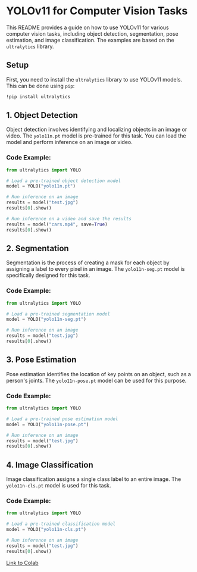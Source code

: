 # YOLOv11 for Computer Vision Tasks

This README provides a guide on how to use YOLOv11 for various computer vision tasks, including object detection, segmentation, pose estimation, and image classification. The examples are based on the `ultralytics` library.

## Setup

First, you need to install the `ultralytics` library to use YOLOv11 models. This can be done using `pip`:

```bash
!pip install ultralytics
```

## 1\. Object Detection

Object detection involves identifying and localizing objects in an image or video. The `yolo11n.pt` model is pre-trained for this task. You can load the model and perform inference on an image or video.

### Code Example:

```python
from ultralytics import YOLO

# Load a pre-trained object detection model
model = YOLO("yolo11n.pt")

# Run inference on an image
results = model("test.jpg")
results[0].show()

# Run inference on a video and save the results
results = model("cars.mp4", save=True)
results[0].show()
```

## 2\. Segmentation

Segmentation is the process of creating a mask for each object by assigning a label to every pixel in an image. The `yolo11n-seg.pt` model is specifically designed for this task.

### Code Example:

```python
from ultralytics import YOLO

# Load a pre-trained segmentation model
model = YOLO("yolo11n-seg.pt")

# Run inference on an image
results = model("test.jpg")
results[0].show()
```

## 3\. Pose Estimation

Pose estimation identifies the location of key points on an object, such as a person's joints. The `yolo11n-pose.pt` model can be used for this purpose.

### Code Example:

```python
from ultralytics import YOLO

# Load a pre-trained pose estimation model
model = YOLO("yolo11n-pose.pt")

# Run inference on an image
results = model("test.jpg")
results[0].show()
```

## 4\. Image Classification

Image classification assigns a single class label to an entire image. The `yolo11n-cls.pt` model is used for this task.

### Code Example:

```python
from ultralytics import YOLO

# Load a pre-trained classification model
model = YOLO("yolo11n-cls.pt")

# Run inference on an image
results = model("test.jpg")
results[0].show()
```

[Link to Colab](https://colab.research.google.com/drive/1fhuWafPWxZRYVIc6quFb4DmIjpwtHNrM?usp=sharing) 
